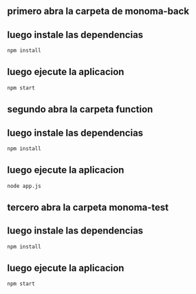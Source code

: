 ## primero abra la carpeta de monoma-back

## luego instale las dependencias

```sh
npm install
```

## luego ejecute la aplicacion

```sh
npm start
```

## segundo abra la carpeta function

## luego instale las dependencias

```sh
npm install
```

## luego ejecute la aplicacion

```sh
node app.js
```

 ## tercero abra la carpeta monoma-test

## luego instale las dependencias

```sh
npm install
```

## luego ejecute la aplicacion

```sh
npm start
```